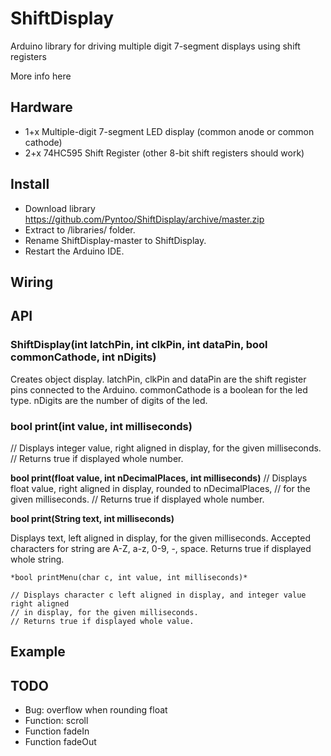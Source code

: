 # ShiftDisplay
Arduino library for driving multiple digit 7-segment displays using shift registers

More info here

## Hardware
- 1+x Multiple-digit 7-segment LED display (common anode or common cathode)
- 2+x 74HC595 Shift Register (other 8-bit shift registers should work)

## Install
- Download library https://github.com/Pyntoo/ShiftDisplay/archive/master.zip
- Extract to <arduinosketchfolder>/libraries/ folder.
- Rename ShiftDisplay-master to ShiftDisplay.
- Restart the Arduino IDE.

## Wiring


## API


### ShiftDisplay(int latchPin, int clkPin, int dataPin, bool commonCathode, int nDigits)
Creates object display.
latchPin, clkPin and dataPin are the shift register pins connected to the Arduino.
commonCathode is a boolean for the led type.
nDigits are the number of digits of the led.


### bool print(int value, int milliseconds)

// Displays integer value, right aligned in display, for the given milliseconds.
// Returns true if displayed whole number.



**bool print(float value, int nDecimalPlaces, int milliseconds)**
// Displays float value, right aligned in display, rounded to nDecimalPlaces,
// for the given milliseconds.
// Returns true if displayed whole number.


**bool print(String text, int milliseconds)**

Displays text, left aligned in display, for the given milliseconds.
Accepted characters for string are A-Z, a-z, 0-9, -, space.
Returns true if displayed whole string.

```
*bool printMenu(char c, int value, int milliseconds)*

// Displays character c left aligned in display, and integer value right aligned
// in display, for the given milliseconds.
// Returns true if displayed whole value.
```

## Example


## TODO
- Bug: overflow when rounding float
- Function: scroll
- Function fadeIn
- Function fadeOut
